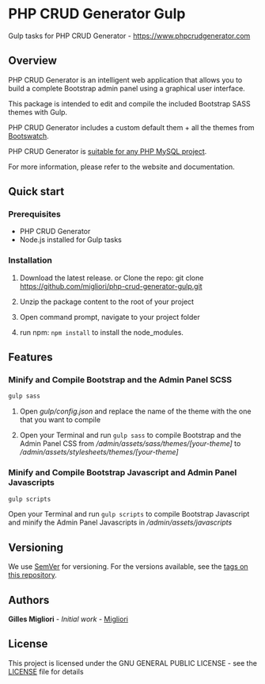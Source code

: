 # PHP CRUD Generator Gulp

Gulp tasks for PHP CRUD Generator - https://www.phpcrudgenerator.com

## Overview

PHP CRUD Generator is an intelligent web application that allows you to build a complete Bootstrap admin panel using a graphical user interface.

This package is intended to edit and compile the included Bootstrap SASS themes with Gulp.

PHP CRUD Generator includes a custom default them + all the themes from [Bootswatch](https://bootswatch.com/).

PHP CRUD Generator is [suitable for any PHP MySQL project](https://www.phpcrudgenerator.com/documentation/index).

For more information, please refer to the website and documentation.

## Quick start

### Prerequisites

- PHP CRUD Generator
- Node.js installed for Gulp tasks


### Installation

1. Download the latest release. or Clone the repo: git clone https://github.com/migliori/php-crud-generator-gulp.git

2. Unzip the package content to the root of your project

3. Open command prompt, navigate to your project folder

4. run npm: `npm install` to install the node_modules.

## Features

### Minify and Compile Bootstrap and the Admin Panel SCSS

```javascript
gulp sass
```

1. Open _gulp/config.json_ and replace the name of the theme with the one that you want to compile

2. Open your Terminal and run `gulp sass` to compile Bootstrap and the Admin Panel CSS from _/admin/assets/sass/themes/[your-theme]_ to _/admin/assets/stylesheets/themes/[your-theme]_

### Minify and Compile Bootstrap Javascript and Admin Panel Javascripts

```javascript
gulp scripts
```

Open your Terminal and run `gulp scripts` to compile Bootstrap Javascript and minify the Admin Panel Javascripts in _/admin/assets/javascripts_

## Versioning

We use [SemVer](http://semver.org/) for versioning. For the versions available, see the [tags on this repository](https://github.com/migliori/php-crud-generator-gulp/tags).

## Authors

**Gilles Migliori** - _Initial work_ - [Migliori](https://github.com/migliori)

## License

This project is licensed under the GNU GENERAL PUBLIC LICENSE - see the [LICENSE](LICENSE) file for details
